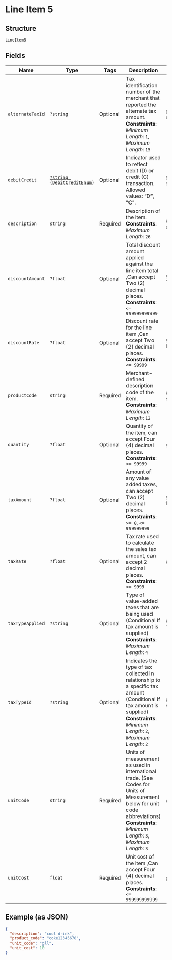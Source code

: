 
# Line Item 5

## Structure

`LineItem5`

## Fields

| Name | Type | Tags | Description | Getter | Setter |
|  --- | --- | --- | --- | --- | --- |
| `alternateTaxId` | `?string` | Optional | Tax identification number of the merchant that reported the alternate tax amount.<br>**Constraints**: *Minimum Length*: `1`, *Maximum Length*: `15` | getAlternateTaxId(): ?string | setAlternateTaxId(?string alternateTaxId): void |
| `debitCredit` | [`?string (DebitCreditEnum)`](../../doc/models/debit-credit-enum.md) | Optional | Indicator used to reflect debit (D) or credit (C) transaction. Allowed values: “D”, “C”. | getDebitCredit(): ?string | setDebitCredit(?string debitCredit): void |
| `description` | `string` | Required | Description of the item.<br>**Constraints**: *Maximum Length*: `26` | getDescription(): string | setDescription(string description): void |
| `discountAmount` | `?float` | Optional | Total discount amount applied against the line item total ,Can accept Two (2) decimal places.<br>**Constraints**: `<= 999999999999` | getDiscountAmount(): ?float | setDiscountAmount(?float discountAmount): void |
| `discountRate` | `?float` | Optional | Discount rate for the line item ,Can accept Two (2) decimal places.<br>**Constraints**: `<= 99999` | getDiscountRate(): ?float | setDiscountRate(?float discountRate): void |
| `productCode` | `string` | Required | Merchant-defined description code of the item.<br>**Constraints**: *Maximum Length*: `12` | getProductCode(): string | setProductCode(string productCode): void |
| `quantity` | `?float` | Optional | Quantity of the item, can accept Four (4) decimal places.<br>**Constraints**: `<= 99999` | getQuantity(): ?float | setQuantity(?float quantity): void |
| `taxAmount` | `?float` | Optional | Amount of any value added taxes, can accept Two (2) decimal places.<br>**Constraints**: `>= 0`, `<= 999999999` | getTaxAmount(): ?float | setTaxAmount(?float taxAmount): void |
| `taxRate` | `?float` | Optional | Tax rate used to calculate the sales tax amount, can accept 2 decimal places.<br>**Constraints**: `<= 9999` | getTaxRate(): ?float | setTaxRate(?float taxRate): void |
| `taxTypeApplied` | `?string` | Optional | Type of value-added taxes that are being used (Conditional If tax amount is supplied)<br>**Constraints**: *Maximum Length*: `4` | getTaxTypeApplied(): ?string | setTaxTypeApplied(?string taxTypeApplied): void |
| `taxTypeId` | `?string` | Optional | Indicates the type of tax collected in relationship to a specific tax amount (Conditional If tax amount is supplied)<br>**Constraints**: *Minimum Length*: `2`, *Maximum Length*: `2` | getTaxTypeId(): ?string | setTaxTypeId(?string taxTypeId): void |
| `unitCode` | `string` | Required | Units of measurement as used in international trade. (See Codes for Units of Measurement below for unit code abbreviations)<br>**Constraints**: *Minimum Length*: `3`, *Maximum Length*: `3` | getUnitCode(): string | setUnitCode(string unitCode): void |
| `unitCost` | `float` | Required | Unit cost of the item ,Can accept Four (4) decimal places.<br>**Constraints**: `<= 999999999999` | getUnitCost(): float | setUnitCost(float unitCost): void |

## Example (as JSON)

```json
{
  "description": "cool drink",
  "product_code": "coke12345678",
  "unit_code": "gll",
  "unit_cost": 10
}
```

